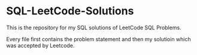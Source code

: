 # SQL-LeetCode-Solutions

This is the repository for my SQL solutions of LeetCode SQL Problems.

Every file first contains the problem statement and then my solutioin which was accepted by Leetcode.

